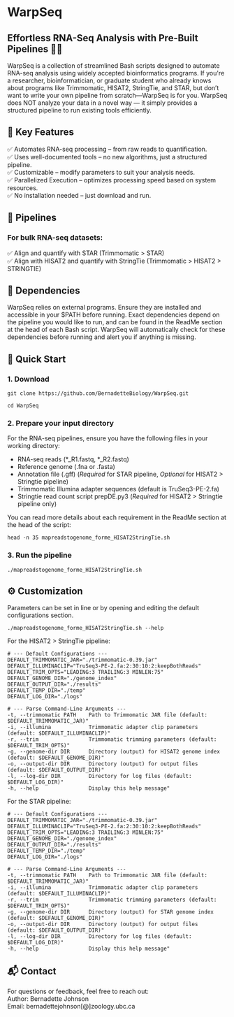# WarpSeq

## Effortless RNA-Seq Analysis with Pre-Built Pipelines 🧬🚀

WarpSeq is a collection of streamlined Bash scripts designed to automate RNA-seq analysis using widely accepted bioinformatics programs. If you're a researcher, bioinformatician, or graduate student who already knows about programs like Trimmomatic, HISAT2, StringTie, and STAR, but don’t want to write your own pipeline from scratch—WarpSeq is for you. WarpSeq does NOT analyze your data in a novel way — it simply provides a structured pipeline to run existing tools efficiently.

## 🔑 Key Features
  ✅ Automates RNA-seq processing – from raw reads to quantification.  
  ✅ Uses well-documented tools – no new algorithms, just a structured pipeline.  
  ✅ Customizable – modify parameters to suit your analysis needs.  
  ✅ Parallelized Execution – optimizes processing speed based on system resources.  
  ✅ No installation needed – just download and run.  


## 🤖 Pipelines  
### For bulk RNA-seq datasets:
  ✅ Align and quantify with STAR (Trimmomatic > STAR)  
  ✅ Align with HISAT2 and quantify with StringTie (Trimmomatic > HISAT2 > STRINGTIE)  

## 🔧 Dependencies  
  
WarpSeq relies on external programs. Ensure they are installed and accessible in your $PATH before running. Exact dependencies depend on the pipeline you would like to run, and can be found in the ReadMe section at the head of each Bash script. WarpSeq will automatically check for these dependencies before running and alert you if anything is missing.

## 🚀 Quick Start  
  
### 1. Download 
```
git clone https://github.com/BernadetteBiology/WarpSeq.git

cd WarpSeq
```
### 2. Prepare your input directory  

For the RNA-seq pipelines, ensure you have the following files in your working directory: 
- RNA-seq reads (*_R1.fastq, *_R2.fastq)  
- Reference genome (.fna or .fasta)  
- Annotation file (.gff) (_Required_ for STAR pipeline, _Optional_ for HISAT2 > Stringtie pipeline)  
- Trimmomatic Illumina adapter sequences (default is TruSeq3-PE-2.fa)  
- Stringtie read count script prepDE.py3 (_Required_ for HISAT2 > Stringtie pipeline only)  

You can read more details about each requirement in the ReadMe section at the head of the script:
```
head -n 35 mapreadstogenome_forme_HISAT2StringTie.sh 
```

### 3. Run the pipeline  
```
./mapreadstogenome_forme_HISAT2StringTie.sh 
```
## ⚙️ Customization  
Parameters can be set in line or by opening and editing the default configurations section.

```
./mapreadstogenome_forme_HISAT2StringTie.sh --help
```

For the HISAT2 > StringTie pipeline:
```
# --- Default Configurations ---
DEFAULT_TRIMMOMATIC_JAR="./trimmomatic-0.39.jar"
DEFAULT_ILLUMINACLIP="TruSeq3-PE-2.fa:2:30:10:2:keepBothReads"
DEFAULT_TRIM_OPTS="LEADING:3 TRAILING:3 MINLEN:75"
DEFAULT_GENOME_DIR="./genome_index"
DEFAULT_OUTPUT_DIR="./results"
DEFAULT_TEMP_DIR="./temp"
DEFAULT_LOG_DIR="./logs"

# --- Parse Command-Line Arguments ---
-t, --trimmomatic PATH    Path to Trimmomatic JAR file (default: $DEFAULT_TRIMMOMATIC_JAR)"
-i, --illumina            Trimmomatic adapter clip parameters (default: $DEFAULT_ILLUMINACLIP)"
-r, --trim                Trimmomatic trimming parameters (default: $DEFAULT_TRIM_OPTS)"
-g, --genome-dir DIR      Directory (output) for HISAT2 genome index (default: $DEFAULT_GENOME_DIR)"
-o, --output-dir DIR      Directory (output) for output files (default: $DEFAULT_OUTPUT_DIR)"
-l, --log-dir DIR         Directory for log files (default: $DEFAULT_LOG_DIR)"
-h, --help                Display this help message"
```

For the STAR pipeline:
```
# --- Default Configurations ---
DEFAULT_TRIMMOMATIC_JAR="./trimmomatic-0.39.jar"
DEFAULT_ILLUMINACLIP="TruSeq3-PE-2.fa:2:30:10:2:keepBothReads"
DEFAULT_TRIM_OPTS="LEADING:3 TRAILING:3 MINLEN:75"
DEFAULT_GENOME_DIR="./genome_index"
DEFAULT_OUTPUT_DIR="./results"
DEFAULT_TEMP_DIR="./temp"
DEFAULT_LOG_DIR="./logs"

# --- Parse Command-Line Arguments ---
-t, --trimmomatic PATH    Path to Trimmomatic JAR file (default: $DEFAULT_TRIMMOMATIC_JAR)"
-i, --illumina            Trimmomatic adapter clip parameters (default: $DEFAULT_ILLUMINACLIP)"
-r, --trim                Trimmomatic trimming parameters (default: $DEFAULT_TRIM_OPTS)"
-g, --genome-dir DIR      Directory (output) for STAR genome index (default: $DEFAULT_GENOME_DIR)"
-o, --output-dir DIR      Directory (output) for output files (default: $DEFAULT_OUTPUT_DIR)"
-l, --log-dir DIR         Directory for log files (default: $DEFAULT_LOG_DIR)"
-h, --help                Display this help message"
```

## 📬 Contact  
For questions or feedback, feel free to reach out:  
Author: Bernadette Johnson  
Email: bernadettejohnson[@]zoology.ubc.ca  

